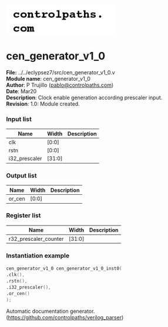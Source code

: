 ![image](logo.png)
#  cen_generator_v1_0 
 **File:** ../../eclypsez7/src/cen_generator_v1_0.v  
**Module name**\: cen_generator_v1_0  
**Author**\: P Trujillo (pablo@controlpaths.com\)  
**Date**\: Mar20  
**Description**\: Clock enable generation according prescaler input.  
**Revision**\: 1.0: Module created.  

### Input list  
|**Name**|**Width**|**Description**|  
|-|-|-|  
|clk|[0:0]||  
|rstn|[0:0]||  
|i32_prescaler|[31:0]||  

### Output list  
|**Name**|**Width**|**Description**|  
|-|-|-|  
|or_cen|[0:0]||  

### Register list  
|**Name**|**Width**|**Description**|  
|-|-|-|  
|r32_prescaler_counter|[31:0]||  

### Instantiation example 
 ```verilog   
cen_generator_v1_0 cen_generator_v1_0_inst0(  
.clk(),  
.rstn(),  
.i32_prescaler(),  
.or_cen()   
);   
```

Automatic documentation generator. (https://github.com/controlpaths/verilog_parser)